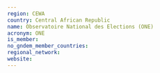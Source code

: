 ```yaml
---
region: CEWA
country: Central African Republic
name: Observatoire National des Elections (ONE)
acronym: ONE
is_member: 
no_gndem_member_countries: 
regional_network: 
website: 
---
```

